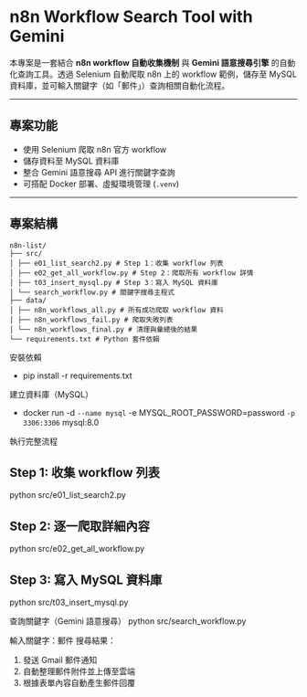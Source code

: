 # n8n Workflow Search Tool with Gemini

本專案是一套結合 **n8n workflow 自動收集機制** 與 **Gemini 語意搜尋引擎** 的自動化查詢工具。透過 Selenium 自動爬取 n8n 上的 workflow 範例，儲存至 MySQL 資料庫，並可輸入關鍵字（如「郵件」）查詢相關自動化流程。

---

## 專案功能

- 使用 Selenium 爬取 n8n 官方 workflow
- 儲存資料至 MySQL 資料庫
- 整合 Gemini 語意搜尋 API 進行關鍵字查詢
- 可搭配 Docker 部署、虛擬環境管理 (`.venv`)

---

## 專案結構

    n8n-list/
    ├── src/
    │ ├── e01_list_search2.py # Step 1：收集 workflow 列表
    │ ├── e02_get_all_workflow.py # Step 2：爬取所有 workflow 詳情
    │ ├── t03_insert_mysql.py # Step 3：寫入 MySQL 資料庫
    │ └── search_workflow.py # 關鍵字搜尋主程式
    ├── data/
    │ ├── n8n_workflows_all.py # 所有成功爬取 workflow 資料
    │ ├── n8n_workflows_fail.py # 爬取失敗列表
    │ └── n8n_workflows_final.py # 清理與彙總後的結果
    └── requirements.txt # Python 套件依賴

安裝依賴
- pip install -r requirements.txt

建立資料庫（MySQL）
- docker run -d `
    --name mysql `
    -e MYSQL_ROOT_PASSWORD=password `
    -p 3306:3306 `
    mysql:8.0

執行完整流程
## Step 1: 收集 workflow 列表
python src/e01_list_search2.py

## Step 2: 逐一爬取詳細內容
python src/e02_get_all_workflow.py

## Step 3: 寫入 MySQL 資料庫
python src/t03_insert_mysql.py

查詢關鍵字（Gemini 語意搜尋）
python src/search_workflow.py

輸入關鍵字：郵件
搜尋結果：
1. 發送 Gmail 郵件通知
2. 自動整理郵件附件並上傳至雲端
3. 根據表單內容自動產生郵件回覆
